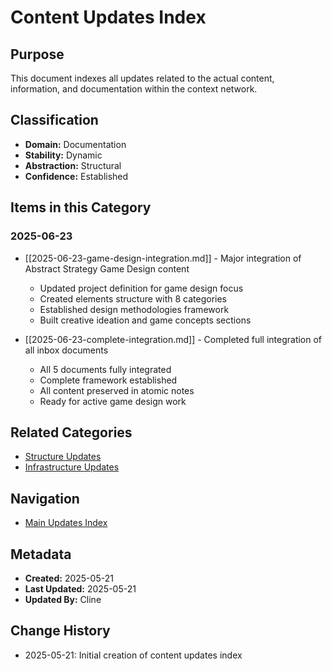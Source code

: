 # Content Updates Index

## Purpose
This document indexes all updates related to the actual content, information, and documentation within the context network.

## Classification
- **Domain:** Documentation
- **Stability:** Dynamic
- **Abstraction:** Structural
- **Confidence:** Established

## Items in this Category

### 2025-06-23
- [[2025-06-23-game-design-integration.md]] - Major integration of Abstract Strategy Game Design content
  - Updated project definition for game design focus
  - Created elements structure with 8 categories
  - Established design methodologies framework
  - Built creative ideation and game concepts sections

- [[2025-06-23-complete-integration.md]] - Completed full integration of all inbox documents
  - All 5 documents fully integrated
  - Complete framework established
  - All content preserved in atomic notes
  - Ready for active game design work

## Related Categories
- [Structure Updates](../structure/index.md)
- [Infrastructure Updates](../infrastructure/index.md)

## Navigation
- [Main Updates Index](../index.md)

## Metadata
- **Created:** 2025-05-21
- **Last Updated:** 2025-05-21
- **Updated By:** Cline

## Change History
- 2025-05-21: Initial creation of content updates index
